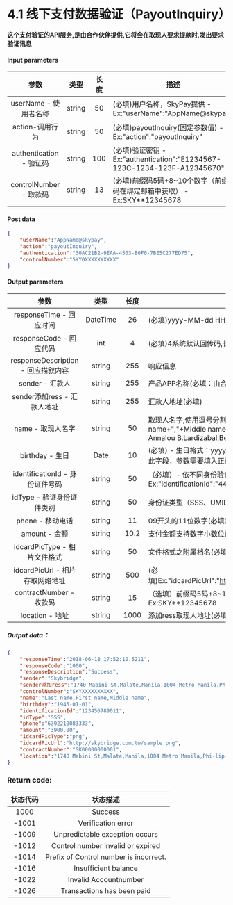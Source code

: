 # 4.1 线下支付数据验证（PayoutInquiry）
**这个支付验证的API服务,是由合作伙伴提供,它将会在取现人要求提款时,发出要求验证讯息**

#### Input parameters
| 参数                        |    类型     | 长度    |描述|
| :-------------------------: | :-----------: |:-----:|--------------------------------|   
|userName - 使用者名称|string|50|(必填)用户名称，SkyPay提供 - Ex:"userName":"AppName@skypay"|
|action-调用行为|string|50|(必填)payoutInquiry(固定参数值) - Ex:"action":"payoutInquiry"|
|authentication  - 验证码|string |100|(必填)验证密钥 - Ex:"authentication":"E1234567-123C-1234-123F-A12345670"|
|controlNumber - 取款码|string|13|(必填)前缀码5码+8~10个数字（前缀码在绑定邮箱中获取） - Ex:SKY**12345678|
#### Post data
```json
{
    "userName":"AppName@skypay",
    "action":"payoutInquiry",
    "authentication":"30AC21B2-9EAA-4503-B0F0-7BE5C277ED75",
    "controlNumber":"SKY0XXXXXXXXXX"
}
```

#### Output parameters
| 参数                        |    类型     | 长度    |描述|
| :-------------------------: | :-----------: |:-----:|--------------------------------|   
|responseTime - 回应时间|DateTime|26|(必填)yyyy-MM-dd HH:mm:ss.SSSS|
|responseCode - 回应代码|int|4|(必填)4系统默认回传码,长度为4的数字,标准参考回传码定义,|
|responseDescription - 回应描叙内容|string|255|响应信息|
|sender - 汇款人|string|255|产品APP名称(必填：由合作伙伴设计) - Ex:"sender":"APP NAME"|
|sender添加ress - 汇款人地址|string|255|汇款人地址(必填)|
|name - 取现人名字|string |50|取现人名字,使用逗号分割。(必填)  - Last name+","+First name+","+Middle name+","+Suffix - Ex:"name":"Lardizabal,Mary Annalou B.Lardizabal,Berja,|
|birthday - 生日|Date|10|(必填) - 生日格式：yyyy-MM-dd - Ex:"birthday":"1991-10-02" -  写入此字段，参数需要填入正确格式|
|identificationId - 身份证件号码|string|50|（必填）- 依不同身份验证方式,持有证件编号 - Ex:"identificationId":"442301922000"|
|idType - 验证身份证件类别|string|50|身份证类型（SSS、UMID、驾驶执照、TIN…）“idType”：“TIN”（必填）|
|phone - 移动电话|string|11|09开头的11位数字(必填)  - Ex:"phone":"09270348095"|
|amount - 金额|string|10.2|支付金额支持数字小数位两位(必填) -  ex:"amount":3400.00|
|idcardPicType - 相片文件格式|string|50|文件格式之附属档名(必填) - Ex:"idcardPicType":"jpg"|
|idcardPicUrl - 相片存取网络地址|string |500|(必填)Ex:"idcardPicUrl":"https://aaa.s3.amazonaws.com/uploadfile/12334"|
|contractNumber - 收款码|string|15|（选填）前缀码5码+8~10个数字（前缀码在绑定邮箱中获取） - Ex:SKY**12345678|
|location - 地址|string |1000|添加ress取现人地址(必填)|

##### Output data：
```json
{
    "responseTime":"2018-06-18 17:52:10.5211",
    "responseCode":"1000",
    "responseDescription":"Success",
    "sender":"Skybridge",
    "sender添加ress":"1740 Mabini St,Malate,Manila,1004 Metro Manila,Phi-lip-pin",
    "controlNumber":"SKYXXXXXXXXXX",
    "name":"Last name,First name,Middle name",
    "birthday":"1945-01-01",
    "identificationId":"123456789011",
    "idType":"SSS",
    "phone":"6392210083333",
    "amount":"3900.00",
    "idcardPicType":"png",
    "idcardPicUrl":"http://skybridge.com.tw/sample.png",
    "contractNumber":"SK00000000001",
    "location":"1740 Mabini St,Malate,Manila,1004 Metro Manila,Phi-lip-pin"
}
```
### Return code:

| 状态代码                        |   状态描述    | 
| :-------------------------: | :-----------: |
|1000 |Success|
|-1001|Verification error|
|-1009|Unpredictable exception occurs|
|-1012|Control number invalid or expired|
|-1014|Prefix of Control number is incorrect.|
|-1016|Insufficient balance|
|-1022|Invalid Accountnumber|
|-1026|Transactions has been paid|



